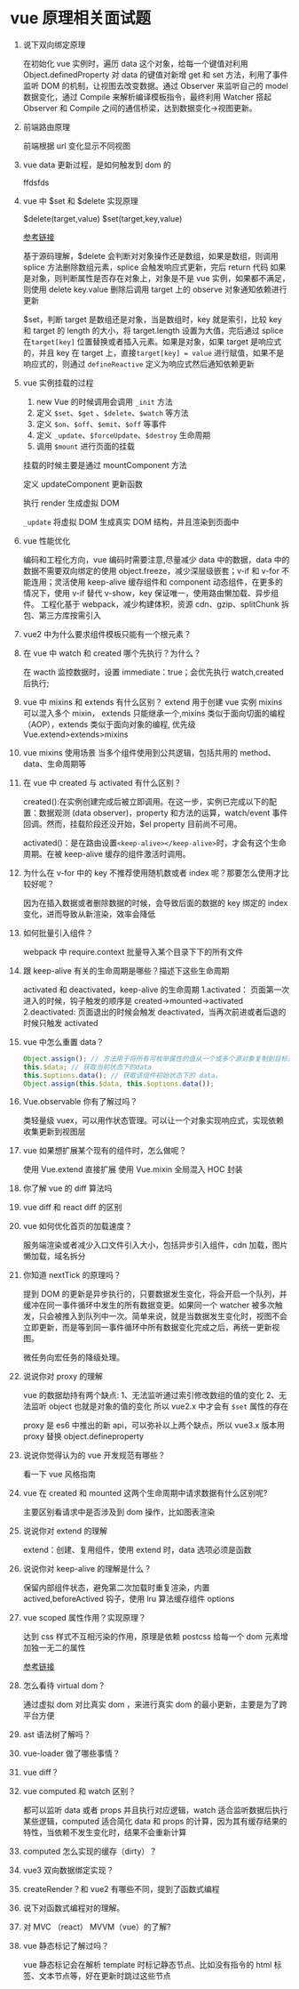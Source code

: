 # vue 原理相关面试题

1. 说下双向绑定原理

   在初始化 vue 实例时，遍历 data 这个对象，给每一个键值对利用 Object.definedProperty 对 data 的键值对新增 get 和 set 方法，利用了事件监听 DOM 的机制，让视图去改变数据。通过 Observer 来监听自己的 model 数据变化，通过 Compile 来解析编译模板指令，最终利用 Watcher 搭起 Observer 和 Compile 之间的通信桥梁，达到数据变化->视图更新。

2. 前端路由原理

   前端根据 url 变化显示不同视图

3. vue data 更新过程，是如何触发到 dom 的

   ffdsfds

4. vue 中 $set 和 $delete 实现原理

   $delete(target,value)
   $set(target,key,value)

   [参考链接](https://juejin.cn/post/6844903834003701768)

   基于源码理解，$delete 会判断对对象操作还是数组，如果是数组，则调用 splice 方法删除数组元素，splice 会触发响应式更新，完后 return 代码
   如果是对象，则判断属性是否存在对象上，对象是不是 vue 实例，如果都不满足，则使用 delete key.value 删除后调用 target 上的 observe 对象通知依赖进行更新

   $set，判断 target 是数组还是对象，当是数组时，key 就是索引，比较 key 和 target 的 length 的大小，将 target.length 设置为大值，完后通过 splice 在`target[key]` 位置替换或者插入元素。如果是对象，如果 target 是响应式的，并且 key 在 target 上，直接`target[key] = value` 进行赋值，如果不是响应式的，则通过 `defineReactive` 定义为响应式然后通知依赖更新

5. vue 实例挂载的过程

   1. new Vue 的时候调用会调用 `_init` 方法
   2. 定义 `$set`、`$get` 、`$delete`、`$watch` 等方法
   3. 定义 `$on`、`$off`、`$emit`、`$off` 等事件
   4. 定义 `_update`、`$forceUpdate`、`$destroy` 生命周期
   5. 调用 `$mount` 进行页面的挂载

   挂载的时候主要是通过 mountComponent 方法

   定义 updateComponent 更新函数

   执行 render 生成虚拟 DOM

   `_update` 将虚拟 DOM 生成真实 DOM 结构，并且渲染到页面中

6. vue 性能优化

   编码和工程化方向，vue 编码时需要注意,尽量减少 data 中的数据，data 中的数据不需要双向绑定的使用 object.freeze，减少深层级嵌套；v-if 和 v-for 不能连用；灵活使用 keep-alive 缓存组件和 component 动态组件，在更多的情况下，使用 v-if 替代 v-show，key 保证唯一，使用路由懒加载、异步组件。
   工程化基于 webpack，减少构建体积，资源 cdn、gzip、splitChunk 拆包、第三方库按需引入

7. vue2 中为什么要求组件模板只能有一个根元素？

8. 在 vue 中 watch 和 created 哪个先执行？为什么？

   在 wacth 监控数据时，设置 immediate：true；会优先执行 watch,created 后执行;

9. vue 中 mixins 和 extends 有什么区别？
   extend 用于创建 vue 实例
   mixins 可以混入多个 mixin，
   extends 只能继承一个,mixins 类似于面向切面的编程（AOP），extends 类似于面向对象的编程,
   优先级 Vue.extend>extends>mixins

10. vue mixins 使用场景
    当多个组件使用到公共逻辑，包括共用的 method、data、生命周期等

11. 在 vue 中 created 与 activated 有什么区别？

    created():在实例创建完成后被立即调用。在这一步，实例已完成以下的配置：数据观测 (data observer)，property 和方法的运算，watch/event 事件回调。然而，挂载阶段还没开始，$el property 目前尚不可用。

    activated()：是在路由设置`<keep-alive></keep-alive>`时，才会有这个生命周期。在被 keep-alive 缓存的组件激活时调用。

12. 为什么在 v-for 中的 key 不推荐使用随机数或者 index 呢？那要怎么使用才比较好呢？

    因为在插入数据或者删除数据的时候，会导致后面的数据的 key 绑定的 index 变化，进而导致从新渲染，效率会降低

13. 如何批量引入组件？

    webpack 中 require.context 批量导入某个目录下下的所有文件

14. 跟 keep-alive 有关的生命周期是哪些？描述下这些生命周期

    activated 和 deactivated，keep-alive 的生命周期
    1.activated： 页面第一次进入的时候，钩子触发的顺序是 created->mounted->activated
    2.deactivated: 页面退出的时候会触发 deactivated，当再次前进或者后退的时候只触发 activated

15. vue 中怎么重置 data？

    ```js
    Object.assign(); // 方法用于将所有可枚举属性的值从一个或多个源对象复制到目标对象, 此方法是浅拷贝
    this.$data; // 获取当前状态下的data
    this.$options.data(); // 获取该组件初始状态下的 data。
    Object.assign(this.$data, this.$options.data());
    ```

16. Vue.observable 你有了解过吗？

    类轻量级 vuex，可以用作状态管理。可以让一个对象实现响应式，实现依赖收集更新到视图层

17. vue 如果想扩展某个现有的组件时，怎么做呢？

    使用 Vue.extend 直接扩展
    使用 Vue.mixin 全局混入
    HOC 封装

18. 你了解 vue 的 diff 算法吗
19. vue diff 和 react diff 的区别

20. vue 如何优化首页的加载速度？

    服务端渲染或者减少入口文件引入大小，包括异步引入组件，cdn 加载，图片懒加载，域名拆分

21. 你知道 nextTick 的原理吗？

    提到 DOM 的更新是异步执行的，只要数据发生变化，将会开启一个队列，并缓冲在同一事件循环中发生的所有数据变更。如果同一个 watcher 被多次触发，只会被推入到队列中一次。简单来说，就是当数据发生变化时，视图不会立即更新，而是等到同一事件循环中所有数据变化完成之后，再统一更新视图。

    微任务向宏任务的降级处理。

22. 说说你对 proxy 的理解

    vue 的数据劫持有两个缺点:
    1、无法监听通过索引修改数组的值的变化
    2、无法监听 object 也就是对象的值的变化
    所以 vue2.x 中才会有 `$set` 属性的存在

    proxy 是 es6 中推出的新 api，可以弥补以上两个缺点，所以 vue3.x 版本用 proxy 替换 object.defineproperty

23. 说说你觉得认为的 vue 开发规范有哪些？

    看一下 vue 风格指南

24. vue 在 created 和 mounted 这两个生命周期中请求数据有什么区别呢?

    主要区别看请求中是否涉及到 dom 操作，比如图表渲染

25. 说说你对 extend 的理解

    extend：创建、复用组件，使用 extend 时，data 选项必须是函数

26. 说说你对 keep-alive 的理解是什么？

    保留内部组件状态，避免第二次加载时重复渲染，内置 actived,beforeActived 钩子，使用 lru 算法缓存组件 options

27. vue scoped 属性作用？实现原理？

    达到 css 样式不互相污染的作用，原理是依赖 postcss 给每一个 dom 元素增加独一无二的属性

    [参考链接](https://blog.csdn.net/fujiaran/article/details/108760419)

28. 怎么看待 virtual dom？

    通过虚拟 dom 对比真实 dom ，来进行真实 dom 的最小更新，主要是为了跨平台方便

29. ast 语法树了解吗？
30. vue-loader 做了哪些事情？
31. vue diff？
32. vue computed 和 watch 区别？

    都可以监听 data 或者 props 并且执行对应逻辑，watch 适合监听数据后执行某些逻辑，computed 适合简化 data 和 props 的计算，因为其有缓存结果的特性，当依赖不发生变化时，结果不会重新计算

33. computed 怎么实现的缓存（dirty）？
34. vue3 双向数据绑定实现？
35. createRender？和 vue2 有哪些不同，提到了函数式编程
36. 说下对函数式编程对的理解。
37. 对 MVC （react） MVVM（vue）的了解?
38. vue 静态标记了解过吗？

    vue 静态标记会在解析 template 时标记静态节点、比如没有指令的 html 标签、文本节点等，好在更新时跳过这些节点
